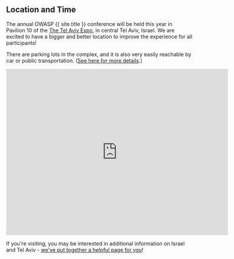 ---
---

## Location and Time

The annual OWASP {{ site.title }} conference will be held this year in Pavilion 10 of the [The Tel Aviv Expo](https://expotelaviv.co.il/en/), in central Tel Aviv, Israel. We are excited to have a bigger and better location to improve the experience for all participants!

<!--The [Training Day](Training) will take place on {{ site.trainingday }}. Registration will start at 9AM, and classes will continue until 17:30.   
The [Conference](Agenda) will take place on {{ site.confday }}. Doors will open at 9AM, sessions will be going until 18:00.  -->

There are parking lots in the complex, and it is also very easily reachable by car or public transportation. ([See here for more details](https://expotelaviv.co.il/en/visitors/#instructions__tabs).)

<iframe src="https://www.google.com/maps/embed?pb=!1m18!1m12!1m3!1d3379.677189966653!2d34.80532391550592!3d32.10500912525109!2m3!1f0!2f0!3f0!3m2!1i1024!2i768!4f13.1!3m3!1m2!1s0x151d497d2befdfbd%3A0x230ef6bed2c4ebbc!2sPavilion%2010%2C%20Tel%20Aviv-Yafo!5e0!3m2!1sen!2sil!4v1678700704746!5m2!1sen!2sil" width="600" height="450" style="border:0;" allowfullscreen="" loading="lazy" referrerpolicy="no-referrer-when-downgrade"></iframe>

If you're visiting, you may be interested in additional information on Israel and Tel Aviv - [we've put together a helpful page for you](TelAviv)!
